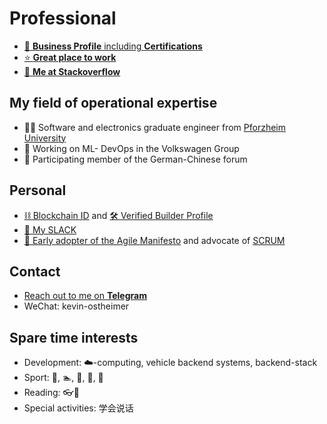 # Professional

- [👔 **Business Profile** including **Certifications**](https://www.linkedin.com/in/kevin-ostheimer/)
- [⭐ **Great place to work**](https://cariad.technology/)
- [🤖 **Me at Stackoverflow**](https://stackoverflow.com/users/1862496/impulsleistung)

## My field of operational expertise

- 👨‍🎓 Software and electronics graduate engineer from [Pforzheim University](https://www.hs-pforzheim.de/en/)
- 🤖 Working on ML- DevOps in the Volkswagen Group
- 🐼 Participating member of the German-Chinese forum

## Personal

- [⛓️ Blockchain ID](https://www.base.org/name/impulsleistung) and [🛠️ Verified Builder Profile](https://explorer.gitcoin.co/#/projects/0x805b4aaa90684f943fbdca683cf0eb3529807d0379e29046812f9765f0dd994d)
- [👋 My SLACK](https://kevinostheimer.slack.com/team/U029CPF0RR7)
- [🚀 Early adopter of the Agile Manifesto](https://agilemanifesto.org/display/000000159.html) and advocate of [SCRUM](https://www.scrum.org/)
  
## Contact

- [Reach out to me on **Telegram**](https://t.me/KevinOstheimer)
- WeChat: kevin-ostheimer

## Spare time interests

- Development: ☁️-computing, vehicle backend systems, backend-stack
- Sport: 🧘, 🏊, 🧗, 🚵, 🕺
- Reading: 👓📖
- Special activities: 学会说话
